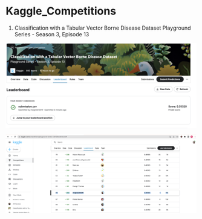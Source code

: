 # Kaggle_Competitions


1) Classification with a Tabular Vector Borne Disease Dataset
Playground Series - Season 3, Episode 13

![alt text](https://github.com/Vikim1000/Kaggle_Competitions/blob/main/Screenshot%202023-05-01%20at%207.47.19%20PM.png?raw=true)

![alt text](https://github.com/Vikim1000/Kaggle_Competitions/blob/main/Screenshot%202023-05-02%20at%2010.33.06%20AM.png?raw=true)
